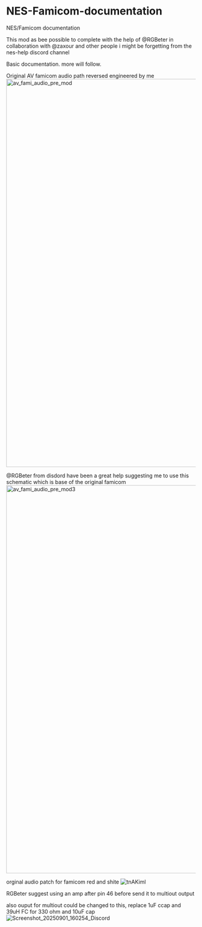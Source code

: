 # NES-Famicom-documentation
NES/Famicom documentation

This mod as bee possible to complete with the help of @RGBeter in collaboration with @zaxour and other people i might be forgetting from the nes-help discord channel


Basic documentation. more will follow.

Original AV famicom audio path reversed engineered by me
<img width="1206" height="1029" alt="av_fami_audio_pre_mod" src="https://github.com/user-attachments/assets/b0dbac84-68aa-4079-8347-4c642d0f027a" />

@RGBeter from disdord have been a great help suggesting me to use this schematic which is base of the original famicom 
<img width="1206" height="1029" alt="av_fami_audio_pre_mod3" src="https://github.com/user-attachments/assets/ad465ad6-02af-4c49-aa9e-daefc739e2d2" />

orginal audio patch for famicom red and shite
![tnAKiml](https://github.com/user-attachments/assets/c24acef5-7a1a-4cd0-bfbc-f87b37309d15)


RGBeter suggest using an amp after pin 46 before send it to multiout output

also ouput for multiout could be changed to this, replace 1uF ccap and 39uH FC for 330 ohm and 10uF cap
![Screenshot_20250901_160254_Discord](https://github.com/user-attachments/assets/c42a2936-389f-46e4-b9d4-4d47c8147217)
